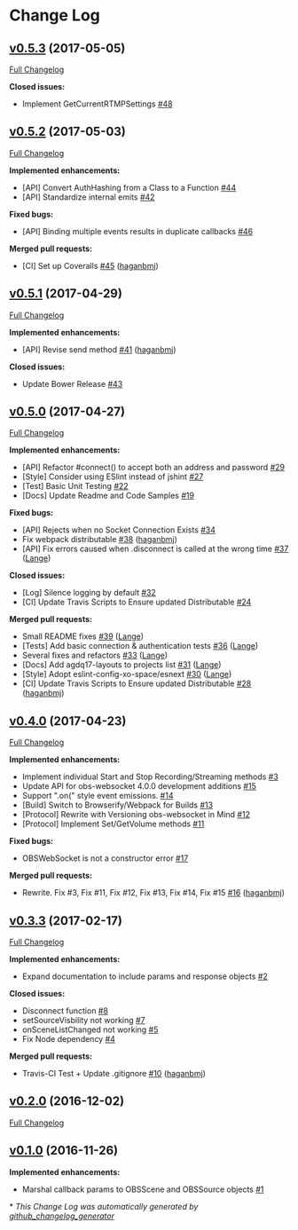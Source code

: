 # Change Log

## [v0.5.3](https://github.com/haganbmj/obs-websocket-js/tree/v0.5.3) (2017-05-05)
[Full Changelog](https://github.com/haganbmj/obs-websocket-js/compare/v0.5.2...v0.5.3)

**Closed issues:**

- Implement GetCurrentRTMPSettings [\#48](https://github.com/haganbmj/obs-websocket-js/issues/48)

## [v0.5.2](https://github.com/haganbmj/obs-websocket-js/tree/v0.5.2) (2017-05-03)
[Full Changelog](https://github.com/haganbmj/obs-websocket-js/compare/v0.5.1...v0.5.2)

**Implemented enhancements:**

- \[API\] Convert AuthHashing from a Class to a Function [\#44](https://github.com/haganbmj/obs-websocket-js/issues/44)
- \[API\] Standardize internal emits [\#42](https://github.com/haganbmj/obs-websocket-js/issues/42)

**Fixed bugs:**

- \[API\] Binding multiple events results in duplicate callbacks [\#46](https://github.com/haganbmj/obs-websocket-js/issues/46)

**Merged pull requests:**

- \[CI\] Set up Coveralls [\#45](https://github.com/haganbmj/obs-websocket-js/pull/45) ([haganbmj](https://github.com/haganbmj))

## [v0.5.1](https://github.com/haganbmj/obs-websocket-js/tree/v0.5.1) (2017-04-29)
[Full Changelog](https://github.com/haganbmj/obs-websocket-js/compare/v0.5.0...v0.5.1)

**Implemented enhancements:**

- \[API\] Revise send method [\#41](https://github.com/haganbmj/obs-websocket-js/pull/41) ([haganbmj](https://github.com/haganbmj))

**Closed issues:**

- Update Bower Release [\#43](https://github.com/haganbmj/obs-websocket-js/issues/43)

## [v0.5.0](https://github.com/haganbmj/obs-websocket-js/tree/v0.5.0) (2017-04-27)
[Full Changelog](https://github.com/haganbmj/obs-websocket-js/compare/v0.4.0...v0.5.0)

**Implemented enhancements:**

- \[API\] Refactor \#connect\(\) to accept both an address and password [\#29](https://github.com/haganbmj/obs-websocket-js/issues/29)
- \[Style\] Consider using ESlint instead of jshint [\#27](https://github.com/haganbmj/obs-websocket-js/issues/27)
- \[Test\] Basic Unit Testing [\#22](https://github.com/haganbmj/obs-websocket-js/issues/22)
- \[Docs\] Update Readme and Code Samples [\#19](https://github.com/haganbmj/obs-websocket-js/issues/19)

**Fixed bugs:**

- \[API\] Rejects when no Socket Connection Exists [\#34](https://github.com/haganbmj/obs-websocket-js/issues/34)
- Fix webpack distributable [\#38](https://github.com/haganbmj/obs-websocket-js/pull/38) ([haganbmj](https://github.com/haganbmj))
- \[API\] Fix errors caused when .disconnect is called at the wrong time [\#37](https://github.com/haganbmj/obs-websocket-js/pull/37) ([Lange](https://github.com/Lange))

**Closed issues:**

- \[Log\] Silence logging by default [\#32](https://github.com/haganbmj/obs-websocket-js/issues/32)
- \[CI\] Update Travis Scripts to Ensure updated Distributable [\#24](https://github.com/haganbmj/obs-websocket-js/issues/24)

**Merged pull requests:**

- Small README fixes [\#39](https://github.com/haganbmj/obs-websocket-js/pull/39) ([Lange](https://github.com/Lange))
- \[Tests\] Add basic connection & authentication tests [\#36](https://github.com/haganbmj/obs-websocket-js/pull/36) ([Lange](https://github.com/Lange))
- Several fixes and refactors [\#33](https://github.com/haganbmj/obs-websocket-js/pull/33) ([Lange](https://github.com/Lange))
- \[Docs\] Add agdq17-layouts to projects list [\#31](https://github.com/haganbmj/obs-websocket-js/pull/31) ([Lange](https://github.com/Lange))
- \[Style\] Adopt eslint-config-xo-space/esnext [\#30](https://github.com/haganbmj/obs-websocket-js/pull/30) ([Lange](https://github.com/Lange))
- \[CI\] Update Travis Scripts to Ensure updated Distributable [\#28](https://github.com/haganbmj/obs-websocket-js/pull/28) ([haganbmj](https://github.com/haganbmj))

## [v0.4.0](https://github.com/haganbmj/obs-websocket-js/tree/v0.4.0) (2017-04-23)
[Full Changelog](https://github.com/haganbmj/obs-websocket-js/compare/v0.3.3...v0.4.0)

**Implemented enhancements:**

- Implement individual Start and Stop Recording/Streaming methods [\#3](https://github.com/haganbmj/obs-websocket-js/issues/3)
- Update API for obs-websocket 4.0.0 development additions [\#15](https://github.com/haganbmj/obs-websocket-js/issues/15)
- Support ".on\(" style event emissions. [\#14](https://github.com/haganbmj/obs-websocket-js/issues/14)
- \[Build\] Switch to Browserify/Webpack for Builds [\#13](https://github.com/haganbmj/obs-websocket-js/issues/13)
- \[Protocol\] Rewrite with Versioning obs-websocket in Mind [\#12](https://github.com/haganbmj/obs-websocket-js/issues/12)
- \[Protocol\] Implement Set/GetVolume methods [\#11](https://github.com/haganbmj/obs-websocket-js/issues/11)

**Fixed bugs:**

- OBSWebSocket is not a constructor error  [\#17](https://github.com/haganbmj/obs-websocket-js/issues/17)

**Merged pull requests:**

- Rewrite. Fix \#3, Fix \#11, Fix \#12, Fix \#13, Fix \#14, Fix \#15 [\#16](https://github.com/haganbmj/obs-websocket-js/pull/16) ([haganbmj](https://github.com/haganbmj))

## [v0.3.3](https://github.com/haganbmj/obs-websocket-js/tree/v0.3.3) (2017-02-17)
[Full Changelog](https://github.com/haganbmj/obs-websocket-js/compare/v0.2.0...v0.3.3)

**Implemented enhancements:**

- Expand documentation to include params and response objects [\#2](https://github.com/haganbmj/obs-websocket-js/issues/2)

**Closed issues:**

- Disconnect function [\#8](https://github.com/haganbmj/obs-websocket-js/issues/8)
- setSourceVisbility not working [\#7](https://github.com/haganbmj/obs-websocket-js/issues/7)
- onSceneListChanged not working [\#5](https://github.com/haganbmj/obs-websocket-js/issues/5)
- Fix Node dependency [\#4](https://github.com/haganbmj/obs-websocket-js/issues/4)

**Merged pull requests:**

- Travis-CI Test + Update .gitignore [\#10](https://github.com/haganbmj/obs-websocket-js/pull/10) ([haganbmj](https://github.com/haganbmj))

## [v0.2.0](https://github.com/haganbmj/obs-websocket-js/tree/v0.2.0) (2016-12-02)
[Full Changelog](https://github.com/haganbmj/obs-websocket-js/compare/v0.1.0...v0.2.0)

## [v0.1.0](https://github.com/haganbmj/obs-websocket-js/tree/v0.1.0) (2016-11-26)
**Implemented enhancements:**

- Marshal callback params to OBSScene and OBSSource objects [\#1](https://github.com/haganbmj/obs-websocket-js/issues/1)



\* *This Change Log was automatically generated by [github_changelog_generator](https://github.com/skywinder/Github-Changelog-Generator)*